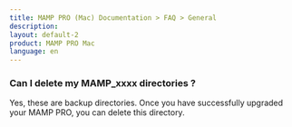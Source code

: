 ```yaml
---
title: MAMP PRO (Mac) Documentation > FAQ > General
description: 
layout: default-2
product: MAMP PRO Mac
language: en
---
```


### Can I delete my MAMP_xxxx  directories ?

Yes, these are backup directories. Once you have successfully upgraded your MAMP PRO, you can delete this directory.



